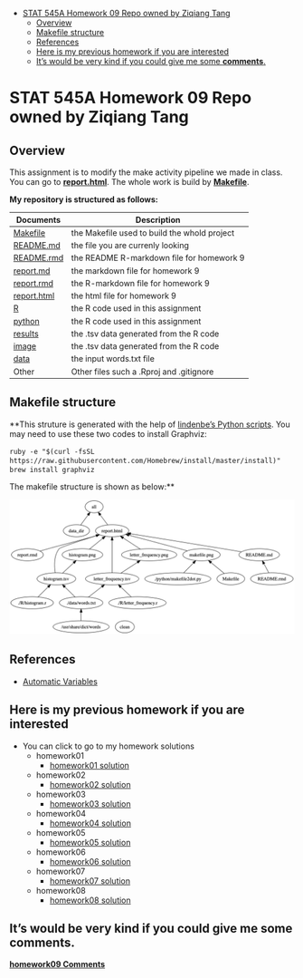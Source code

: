 -   [STAT 545A Homework 09 Repo owned by Ziqiang
    Tang](#stat-545a-homework-09-repo-owned-by-ziqiang-tang)
    -   [Overview](#overview)
    -   [Makefile structure](#makefile-structure)
    -   [References](#references)
    -   [Here is my previous homework if you are
        interested](#here-is-my-previous-homework-if-you-are-interested)
    -   [It’s would be very kind if you could give me some
        **comments**.](#its-would-be-very-kind-if-you-could-give-me-some-comments.)

STAT 545A Homework 09 Repo owned by Ziqiang Tang
================================================

Overview
--------

This assignment is to modify the make activity pipeline we made in
class. You can go to
**[report.html](https://raw.githack.com/STAT545-UBC-students/hw09-ziqiangt/master/report.html)**.
The whole work is build by
**[Makefile](https://github.com/STAT545-UBC-students/hw09-ziqiangt/blob/master/Makefile)**.

**My repository is structured as follows:**

| Documents                                                                                    | Description                                  |
|----------------------------------------------------------------------------------------------|----------------------------------------------|
| [Makefile](https://github.com/STAT545-UBC-students/hw08-ziqiangt/tree/master/bcl/Makefile)   | the Makefile used to build the whold project |
| [README.md](https://github.com/STAT545-UBC-students/hw09-ziqiangt/blob/master/README.md)     | the file you are currenly looking            |
| [README.rmd](https://github.com/STAT545-UBC-students/hw09-ziqiangt/blob/master/README.Rmd)   | the README R-markdown file for homework 9    |
| [report.md](https://github.com/STAT545-UBC-students/hw09-ziqiangt/blob/master/report.md)     | the markdown file for homework 9             |
| [report.rmd](https://github.com/STAT545-UBC-students/hw09-ziqiangt/blob/master/report.rmd)   | the R-markdown file for homework 9           |
| [report.html](https://raw.githack.com/STAT545-UBC-students/hw09-ziqiangt/master/report.html) | the html file for homework 9                 |
| [R](https://github.com/STAT545-UBC-students/hw09-ziqiangt/tree/master/R)                     | the R code used in this assignment           |
| [python](https://github.com/STAT545-UBC-students/hw09-ziqiangt/tree/master/python)           | the R code used in this assignment           |
| [results](https://github.com/STAT545-UBC-students/hw09-ziqiangt/tree/master/bcl/results)     | the .tsv data generated from the R code      |
| [image](https://github.com/STAT545-UBC-students/hw09-ziqiangt/tree/master/bcl/image)         | the .tsv data generated from the R code      |
| [data](https://github.com/STAT545-UBC-students/hw09-ziqiangt/tree/master/bcl/data)           | the input words.txt file                     |
| Other                                                                                        | Other files such a .Rproj and .gitignore     |

Makefile structure
------------------

\*\*This struture is generated with the help of [lindenbe’s Python
scripts](https://github.com/vak/makefile2dot). You may need to use these
two codes to install Graphviz:

    ruby -e "$(curl -fsSL https://raw.githubusercontent.com/Homebrew/install/master/install)"
    brew install graphviz

The makefile structure is shown as below:\*\*

![](./image/makefile.png)

References
----------

-   [Automatic
    Variables](https://www.gnu.org/software/make/manual/html_node/Automatic-Variables.html)

Here is my previous homework if you are interested
--------------------------------------------------

-   You can click to go to my homework solutions
    -   homework01
        -   [homework01
            solution](https://github.com/STAT545-UBC-students/hw01-ziqiangt)
    -   homework02
        -   [homework02
            solution](https://github.com/STAT545-UBC-students/hw02-ziqiangt)
    -   homework03
        -   [homework03
            solution](https://github.com/STAT545-UBC-students/hw03-ziqiangt)
    -   homework04
        -   [homework04
            solution](https://github.com/STAT545-UBC-students/hw04-ziqiangt)
    -   homework05
        -   [homework05
            solution](https://github.com/STAT545-UBC-students/hw05-ziqiangt)
    -   homework06
        -   [homework06
            solution](https://github.com/STAT545-UBC-students/hw06-ziqiangt)
    -   homework07
        -   [homework07
            solution](https://github.com/STAT545-UBC-students/hw07-ziqiangt)
    -   homework08
        -   [homework08
            solution](https://github.com/STAT545-UBC-students/hw08-ziqiangt)

It’s would be very kind if you could give me some **comments**.
---------------------------------------------------------------

**[homework09
Comments](https://github.com/STAT545-UBC-students/hw09-ziqiangt/issues)**
